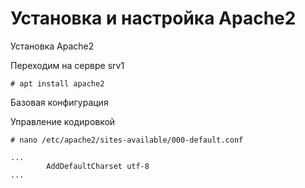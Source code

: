 # Установка и настройка Apache2

Установка Apache2

Переходим на сервре srv1

```
# apt install apache2
```

Базовая конфигурация

Управление кодировкой

```
# nano /etc/apache2/sites-available/000-default.conf
```
```
...
        AddDefaultCharset utf-8
...
```

